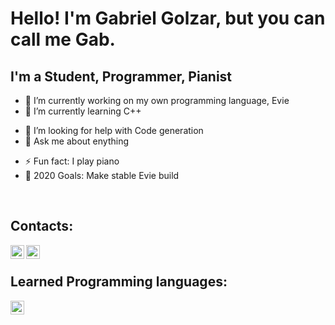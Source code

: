 # Hello! I'm Gabriel Golzar, but you can call me Gab.

## I'm a Student, Programmer, Pianist

- 🔭 I’m currently working on my own programming language, Evie
- 🌱 I’m currently learning C++
<!-- - 👯 I’m looking to collaborate on memes -->
- 🤔 I’m looking for help with Code generation
- 💬 Ask me about enything
<!-- - 📫 How to reach me: golzar.gabriel@gmail.com/ -->
<!-- - 😄 Pronouns: ... -->
- ⚡ Fun fact: I play piano
- 🔨 2020 Goals: Make stable Evie build

<br/>

## Contacts:
[<img align="left" alt="Discord Server" width="22px" src="https://discord.com/assets/28174a34e77bb5e5310ced9f95cb480b.png"/>][Discord_Server]
[<img align="left" alt="Gmail" width="22px" src="https://ssl.gstatic.com/ui/v1/icons/mail/rfr/logo_gmail_lockup_default_2x.png"/>][Gmail]

<br/>

## Learned Programming languages:
[<img align="left" alt="C++" width="22px" src="https://upload.wikimedia.org/wikipedia/commons/thumb/1/18/ISO_C%2B%2B_Logo.svg/150px-ISO_C%2B%2B_Logo.svg.png"/>][Cpp]

<br/>

[Discord_Server]: https://discord.gg/hjf2ZNp
[Gmail]: golzar.gabriel@gmail.com
[Cpp]: https://en.wikipedia.org/wiki/C%2B%2B

